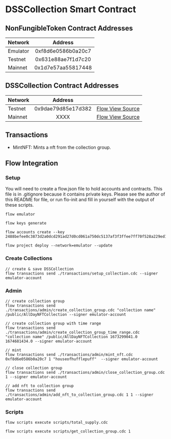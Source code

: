 # DSSCollection Smart Contract

## NonFungibleToken Contract Addresses
| Network   | Address |
| ----------|:-------:|
| Emulator   |  0xf8d6e0586b0a20c7  |
| Testnet   |  0x631e88ae7f1d7c20  |
| Mainnet   |  0x1d7e57aa55817448   |

## DSSCollection Contract Addresses
| Network   | Address |                                                                                     |
| ----------|:-------:|-------------------------------------------------------------------------------------|
| Testnet   |  0x9dae79d85e17d382   | [Flow View Source](https://flow-view-source.com/testnet/) |
| Mainnet   |  XXXX   | [Flow View Source](https://flow-view-source.com/mainnet/) |


## Transactions
- MintNFT: Mints a nft from the collection group.

## Flow Integration

### Setup
You will need to create a flow.json file to hold accounts and contracts. This file is in .gitignore because it contains private keys. Please see the author of this README for file, or run flo-init and fill in yourself with the output of these scripts.
```
flow emulator

flow keys generate

flow accounts create --key 2488befee0c3873d2a0dcd291ad27d0cd061a750dc5137af3f3ffee7ff70f528a229ed1039ce1de23986d4506d4671df096881e5d60c18e93c8df321a180adac

flow project deploy --network=emulator --update
```

### Create Collections
```
// create & save DSSCollection 
flow transactions send ./transactions/setup_collection.cdc --signer emulator-account
```

### Admin
```
// create collection group
flow transactions send ./transactions/admin/create_collection_group.cdc "collection name" /public/AllDayNFTCollection --signer emulator-account

// create collection group with time range
flow transactions send ./transactions/admin/create_collection_group_time_range.cdc "collection name" /public/AllDayNFTCollection 1673299041.0 1674681434.0 --signer emulator-account

// mint
flow transactions send ./transactions/admin/mint_nft.cdc 0xf8d6e0586b0a20c7 1 "houseofhufflepuff"  --signer emulator-account

// close collection group
flow transactions send ./transactions/admin/close_collection_group.cdc 1 --signer emulator-account

// add nft to collection group
flow transactions send ./transactions/admin/add_nft_to_collection_group.cdc 1 1 --signer emulator-account

```


### Scripts
```
flow scripts execute scripts/total_supply.cdc

flow scripts execute scripts/get_collection_group.cdc 1
```


